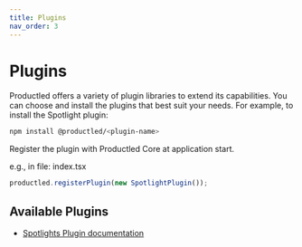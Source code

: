 ```yaml
---
title: Plugins
nav_order: 3
---
```


# Plugins

Productled offers a variety of plugin libraries to extend its capabilities. You can choose and install the plugins that best suit your needs. For example, to install the Spotlight plugin:

```bash
npm install @productled/<plugin-name>
```

Register the plugin with Productled Core at application start.

e.g., in file: index.tsx
``` typescript
productled.registerPlugin(new SpotlightPlugin());
```

## Available Plugins

- [Spotlights Plugin documentation](spotlights)
